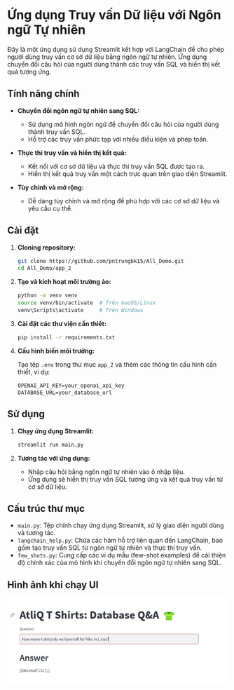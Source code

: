 # Ứng dụng Truy vấn Dữ liệu với Ngôn ngữ Tự nhiên

Đây là một ứng dụng sử dụng Streamlit kết hợp với LangChain để cho phép người dùng truy vấn cơ sở dữ liệu bằng ngôn ngữ tự nhiên. Ứng dụng chuyển đổi câu hỏi của người dùng thành các truy vấn SQL và hiển thị kết quả tương ứng.

## Tính năng chính

- **Chuyển đổi ngôn ngữ tự nhiên sang SQL:**
  - Sử dụng mô hình ngôn ngữ để chuyển đổi câu hỏi của người dùng thành truy vấn SQL.
  - Hỗ trợ các truy vấn phức tạp với nhiều điều kiện và phép toán.

- **Thực thi truy vấn và hiển thị kết quả:**
  - Kết nối với cơ sở dữ liệu và thực thi truy vấn SQL được tạo ra.
  - Hiển thị kết quả truy vấn một cách trực quan trên giao diện Streamlit.

- **Tùy chỉnh và mở rộng:**
  - Dễ dàng tùy chỉnh và mở rộng để phù hợp với các cơ sở dữ liệu và yêu cầu cụ thể.

## Cài đặt

1. **Cloning repository:**

   ```bash
   git clone https://github.com/pntrungbk15/All_Demo.git
   cd All_Demo/app_2
   ```

2. **Tạo và kích hoạt môi trường ảo:**

   ```bash
   python -m venv venv
   source venv/bin/activate  # Trên macOS/Linux
   venv\Scripts\activate     # Trên Windows
   ```

3. **Cài đặt các thư viện cần thiết:**

   ```bash
   pip install -r requirements.txt
   ```

4. **Cấu hình biến môi trường:**

   Tạo tệp `.env` trong thư mục `app_2` và thêm các thông tin cấu hình cần thiết, ví dụ:

   ```env
   OPENAI_API_KEY=your_openai_api_key
   DATABASE_URL=your_database_url
   ```

## Sử dụng

1. **Chạy ứng dụng Streamlit:**

   ```bash
   streamlit run main.py
   ```

2. **Tương tác với ứng dụng:**
   - Nhập câu hỏi bằng ngôn ngữ tự nhiên vào ô nhập liệu.
   - Ứng dụng sẽ hiển thị truy vấn SQL tương ứng và kết quả truy vấn từ cơ sở dữ liệu.

## Cấu trúc thư mục

- `main.py`: Tệp chính chạy ứng dụng Streamlit, xử lý giao diện người dùng và tương tác.
- `langchain_help.py`: Chứa các hàm hỗ trợ liên quan đến LangChain, bao gồm tạo truy vấn SQL từ ngôn ngữ tự nhiên và thực thi truy vấn.
- `few_shots.py`: Cung cấp các ví dụ mẫu (few-shot examples) để cải thiện độ chính xác của mô hình khi chuyển đổi ngôn ngữ tự nhiên sang SQL.

## Hình ảnh khi chạy UI
![](assets/image.jpg)
